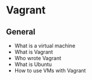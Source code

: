 # Vagrant
## General
* What is a virtual machine
* What is Vagrant
* Who wrote Vagrant
* What is Ubuntu
* How to use VMs with Vagrant
